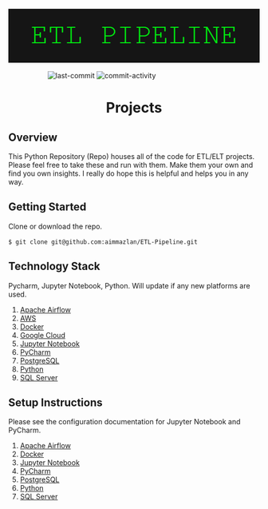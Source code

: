 

<p align="center"><img src="https://github.com/aimmazlan/ETL-Pipeline/blob/main/IMG/ETL-PIPELINE.png" alt="ETL-PIPELINE" /></p>

&nbsp;&nbsp;&nbsp;&nbsp;&nbsp;&nbsp;&nbsp;&nbsp;&nbsp;&nbsp;&nbsp;&nbsp;&nbsp;&nbsp;&nbsp;&nbsp;&nbsp;&nbsp;&nbsp;
![last-commit](https://img.shields.io/github/last-commit/aimmazlan/etl-pipeline)
![commit-activity](https://img.shields.io/github/commit-activity/w/aimmazlan/etl-pipeline)


<h1 align="center">Projects</h1>

## Overview
This Python Repository (Repo) houses all of the code for ETL/ELT projects. Please feel free to take these and run with them. Make them your own and find you own insights. I really do hope this is helpful and helps you in any way.


## Getting Started

Clone or download the repo.
```
$ git clone git@github.com:aimmazlan/ETL-Pipeline.git
```

## Technology Stack

Pycharm, Jupyter Notebook, Python.
Will update if any new platforms are used.

1. [Apache Airflow](https://airflow.apache.org/)
2. [AWS](https://aws.amazon.com/)
3. [Docker](https://www.docker.com/)
4. [Google Cloud](https://cloud.google.com/)
5. [Jupyter Notebook](https://jupyter.org/)
6. [PyCharm](https://www.jetbrains.com/pycharm/)
7. [PostgreSQL](https://www.postgresql.org/)
8. [Python](https://www.python.org/)
9. [SQL Server](https://www.microsoft.com/en-us/sql-server/sql-server-downloads)

## Setup Instructions

Please see the configuration documentation for Jupyter Notebook and PyCharm.
1. [Apache Airflow](https://www.youtube.com/watch?v=z7xyNOF8tak&ab_channel=coder2j)
2. [Docker](https://www.docker.com/)
3. [Jupyter Notebook](https://www.youtube.com/watch?v=WUeBzT43JyY&ab_channel=AlexTheAnalyst)
4. [PyCharm](https://www.jetbrains.com/pycharm/)
5. [PostgreSQL](https://www.youtube.com/watch?v=MTRtusym-2s&ab_channel=TheTrader%27sCode)
6. [Python](https://www.python.org/)
7. [SQL Server](https://www.youtube.com/watch?v=C_KeaoJ6-Gc&ab_channel=AmitThinks)

